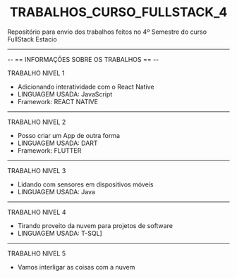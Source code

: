 <h1 align="center"> TRABALHOS_CURSO_FULLSTACK_4 </h1>

Repositório para envio dos trabalhos feitos no 4º Semestre do curso FullStack Estacio
<hr>
-- == INFORMAÇÕES SOBRE OS TRABALHOS == --

TRABALHO NIVEL 1
<ul>
<li> Adicionando interatividade com o React Native </li>
<li>LINGUAGEM USADA: JavaScript </li>
<li>Framework: REACT NATIVE</li>
</ul>

<hr>
TRABALHO NIVEL 2
<ul>
<li> Posso criar um App de outra forma </li>
<li>LINGUAGEM USADA: DART </li>
<li>Framework: FLUTTER</li>
</ul>

<hr>
TRABALHO NIVEL 3
<ul>
<li> Lidando com sensores em dispositivos móveis </li>
<li>LINGUAGEM USADA: Java </li>
</ul>

<hr>
TRABALHO NIVEL 4
<ul>
<li> Tirando proveito da nuvem para projetos de software </li>
<li>LINGUAGEM USADA: T-SQL] </li>
</ul>

<hr>
TRABALHO NIVEL 5
<ul>
<li> Vamos interligar as coisas com a nuvem </li>


</ul>
